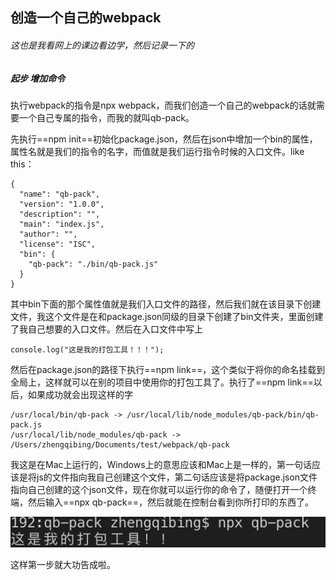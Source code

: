 ## 创造一个自己的webpack

###### 这也是我看网上的课边看边学，然后记录一下的

##### 起步 增加命令

执行webpack的指令是npx webpack，而我们创造一个自己的webpack的话就需要一个自己专属的指令，而我的就叫qb-pack。

先执行==npm init==初始化package.json，然后在json中增加一个bin的属性，属性名就是我们的指令的名字，而值就是我们运行指令时候的入口文件。like this：

```
{
  "name": "qb-pack",
  "version": "1.0.0",
  "description": "",
  "main": "index.js",
  "author": "",
  "license": "ISC",
  "bin": {
    "qb-pack": "./bin/qb-pack.js"
  }
}

```

其中bin下面的那个属性值就是我们入口文件的路径，然后我们就在该目录下创建文件，我这个文件是在和package.json同级的目录下创建了bin文件夹，里面创建了我自己想要的入口文件。然后在入口文件中写上
```
console.log("这是我的打包工具！！！");
```

然后在package.json的路径下执行==npm link==，这个类似于将你的命名挂载到全局上，这样就可以在别的项目中使用你的打包工具了。执行了==npm link==以后，如果成功就会出现这样的字
```
/usr/local/bin/qb-pack -> /usr/local/lib/node_modules/qb-pack/bin/qb-pack.js
/usr/local/lib/node_modules/qb-pack -> /Users/zhengqibing/Documents/test/webpack/qb-pack

```
我这是在Mac上运行的，Windows上的意思应该和Mac上是一样的，第一句话应该是将js的文件指向我自己创建这个文件，第二句话应该是将package.json文件指向自己创建的这个json文件，现在你就可以运行你的命令了，随便打开一个终端，然后输入==npx qb-pack==，然后就能在控制台看到你所打印的东西了。

![image](result.jpg)

这样第一步就大功告成啦。